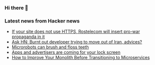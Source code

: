 ### Hi there 👋

<!--
**arashid-sh/arashid-sh** is a ✨ _special_ ✨ repository because its `README.md` (this file) appears on your GitHub profile.

Here are some ideas to get you started:

- 🔭 I’m currently working on ...
- 🌱 I’m currently learning ...
- 👯 I’m looking to collaborate on ...
- 🤔 I’m looking for help with ...
- 💬 Ask me about ...
- 📫 How to reach me: ...
- 😄 Pronouns: ...
- ⚡ Fun fact: ...
-->

### Latest news from Hacker news
<!-- BLOG-POST-LIST:START -->
- [If your site does not use HTTPS, Rostelecom will insert pro-war propaganda in it](https://twitter.com/MosSobyaniin/status/1544318154846998531)
- [Ask HN: Burnt out developer trying to move out of Iran, advices?](https://news.ycombinator.com/item?id=32000712)
- [Microrobots can brush and floss teeth](https://penntoday.upenn.edu/news/penn-dental-engineering-shapeshifting-microrobots-can-brush-and-floss-teeth)
- [Apps and advertisers are coming for your lock screen](https://www.theverge.com/2022/7/5/23195827/lockscreen-content-apple-ios-16-glance)
- [How to Improve Your Monolith Before Transitioning to Microservices](https://semaphoreci.com/blog/monolith-microservices)
<!-- BLOG-POST-LIST:END -->

